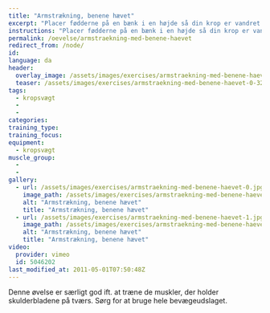 ```yaml
---
title: "Armstrækning, benene hævet"
excerpt: "Placer fødderne på en bænk i en højde så din krop er vandret når du har strakte arme med hænderne i gulvet. Sænk dig derefter ned til gulvet og op igen. Hold kroppen helt strakt gennem hele øvelsen."
instructions: "Placer fødderne på en bænk i en højde så din krop er vandret når du har strakte arme med hænderne i gulvet. Sænk dig derefter ned til gulvet og op igen. Hold kroppen helt strakt gennem hele øvelsen."
permalink: /oevelse/armstraekning-med-benene-haevet
redirect_from: /node/
id: 
language: da
header:
  overlay_image: /assets/images/exercises/armstraekning-med-benene-haevet-0.jpg
  teaser: /assets/images/exercises/armstraekning-med-benene-haevet-0-320.jpg
tags:
  - kropsvægt
  - 
  - 
categories:
training_type: 
training_focus: 
equipment:
  - kropsvægt
muscle_group:
  - 
  - 
gallery:
  - url: /assets/images/exercises/armstraekning-med-benene-haevet-0.jpg
    image_path: /assets/images/exercises/armstraekning-med-benene-haevet-0-320.jpg
    alt: "Armstrækning, benene hævet"
    title: "Armstrækning, benene hævet"
  - url: /assets/images/exercises/armstraekning-med-benene-haevet-1.jpg
    image_path: /assets/images/exercises/armstraekning-med-benene-haevet-1-320.jpg
    alt: "Armstrækning, benene hævet"
    title: "Armstrækning, benene hævet"
video:
  provider: vimeo
  id: 5046202
last_modified_at: 2011-05-01T07:50:48Z
---
```


Denne øvelse er særligt god ift. at træne de muskler, der holder skulderbladene på tværs. Sørg for at bruge hele bevægeudslaget.

